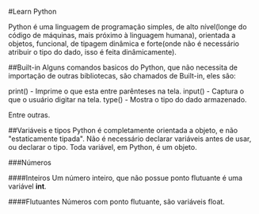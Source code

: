 #Learn Python

Python é uma linguagem de programação simples, de alto nível(longe do código de máquinas, mais próximo à linguagem humana), orientada a objetos, funcional, de tipagem dinâmica e forte(onde não é necessário atribuir o tipo do dado, isso é feita dinâmicamente).

##Built-in
Alguns comandos basicos do Python, que não necessita de importação de outras bibliotecas, são chamados de Built-in, eles são:

print() - Imprime o que esta entre parênteses na tela.
input() - Captura o que o usuário digitar na tela.
type() - Mostra o tipo do dado armazenado.

Entre outras.

##Variáveis e tipos
Python é completamente orientada a objeto, e não "estaticamente tipada". Não é necessário declarar variáveis antes de usar, ou declarar o tipo. Toda variável, em Python, é um objeto.

###Números

####Inteiros
Um número inteiro, que não possue ponto flutuante é uma variável **int**.

####Flutuantes
Números com ponto flutuante, são variáveis float.
